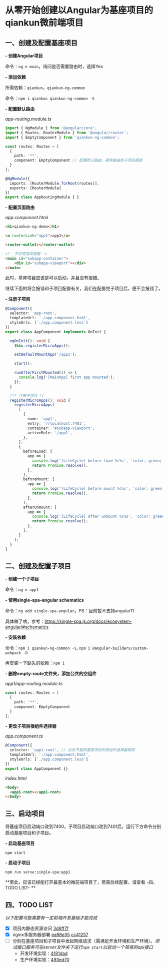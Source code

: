# 从零开始创建以Angular为基座项目的qiankun微前端项目

## 一、创建及配置基座项目

**- 创建Angular项目**

命令：`ng n main`。询问是否需要路由时，选择Yes

**- 添加依赖**

所需依赖：`qiankun`，`qiankun-ng-common`

命令：`npm i qiankun qiankun-ng-common -S`

**- 配置默认路由**

*app-routing.module.ts*

```typescript
import { NgModule } from '@angular/core';
import { Routes, RouterModule } from '@angular/router';
import { EmptyComponent } from 'qiankun-ng-common';

const routes: Routes = [
  {
    path: '**',
    component: EmptyComponent // 配置默认路由，避免路由到子项目报错
  }
];

@NgModule({
  imports: [RouterModule.forRoot(routes)],
  exports: [RouterModule]
})
export class AppRoutingModule { }
```

**- 配置页面路由**

*app.component.html*

```html
<h1>qiankun-ng-demo</h1>

<a routerLink="app1">app1</a>

<router-outlet></router-outlet>

<!--子应用渲染容器-->
<main id="subapp-container">
	<div id="subapp-viewport"></div>
</main>
```

此时，基座项目应该是可以启动，并且没有报错。

继续下面的将会报错和子项目配置有关，我们在配置完子项目后，便不会报错了。

**- 注册子项目**

```typescript
@Component({
  selector: 'app-root',
  templateUrl: './app.component.html',
  styleUrls: ['./app.component.less']
})
export class AppComponent implements OnInit {

  ngOnInit(): void {
    this.registerMicroApps();

    setDefaultMountApp('/app1');

    start();

    runAfterFirstMounted(() => {
      console.log('[MainApp] first app mounted');
    });
  }

  /** 注册子项目 */
  registerMicroApps(): void {
    registerMicroApps(
      [
        {
          name: 'app1',
          entry: '//localhost:7401',
          container: '#subapp-viewport',
          activeRule: '/app1',
        },
      ],
      {
        beforeLoad: [
          app => {
            console.log('[LifeCycle] before load %c%s', 'color: green;', app.name);
            return Promise.resolve();
          },
        ],
        beforeMount: [
          app => {
            console.log('[LifeCycle] before mount %c%s', 'color: green;', app.name);
            return Promise.resolve();
          },
        ],
        afterUnmount: [
          app => {
            console.log('[LifeCycle] after unmount %c%s', 'color: green;', app.name);
            return Promise.resolve();
          },
        ],
      }
    );
  }
}
```



## 二、创建及配置子项目

**- 创建一个子项目**

命令：`ng n app1`

**- 使用single-spa-angular schematics**

命令：`ng add single-spa-angular`。PS：目前暂不支持angular11

具体做了啥，参考：https://single-spa.js.org/docs/ecosystem-angular/#schematics

**- 安装依赖**

命令：`npm i qiankun-ng-common -S`, `npm i @angular-builders/custom-webpack -D`

再安装一下缺失的依赖：`npm i`

**- 删除empty-route文件夹，添加公共的空组件**

*app1/app-routing.module.ts*

```typescript
const routes: Routes = [
  {
    path: '**',
    component: EmptyComponent
  }
];
```

**- 更改子项目根组件选择器**

*app.component.ts*

```typescript
@Component({
  selector: 'app1-root', // 此处不能和基座项目的根组件选择器相同
  templateUrl: './app.component.html',
  styleUrls: ['./app.component.less']
})
export class AppComponent {}
```

*index.html*

```html	
<body>
  <app1-root></app1-root>
</body>
```

## 三、启动项目

将基座项目启动端口改到7400，子项目启动端口改到7401后，运行下方命令分别启动基座项目和子项目。

**- 启动基座项目**

`npm start`

**- 启动子项目**

`npm run serve:single-spa:app1`

**至此，应该已经能打开最基本的微前端项目了，若需后续配置，请查看 -四、TODO LIST- **

## 四、TODO LIST

*以下配置可能需要有一定前端开发基础才能完成*

- [x] 项目内静态资源访问 [3d6ff7f](https://github.com/hellojayjay/qiankun-ng-demo/commit/3d6ff7ff52c09ba1cb13af48d1ddf4dbffe2b03d)
- [x] nginx多服务器部署 [ea98e35](https://github.com/hellojayjay/qiankun-ng-demo/commit/ea98e3543a72e4f8c37e04241d0749f37f9c4478) [cc41257](https://github.com/hellojayjay/qiankun-ng-demo/commit/cc4125701c03de0f8456f1fcd0855ab6bd5a4677)
- [ ] 分别在基座项目和子项目中发起网络请求（需满足开发环境和生产环境）。*测试接口服务可在server文件夹下运行`npm start`以启动一个简易的api接口* 
  - 开发环境实现：[4181dad](https://github.com/hellojayjay/qiankun-ng-demo/commit/4181dad45a9e0f5c758084113cdb34c23bf3888b)
  - 生产环境实现：[493ed70](https://github.com/hellojayjay/qiankun-ng-demo/commit/493ed709c36f1b90fdc23364e9e5433fa14dcf1c)

